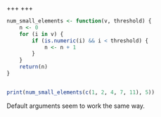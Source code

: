 +++
+++

```r
num_small_elements <- function(v, threshold) {
    n <- 0
    for (i in v) {
        if (is.numeric(i) && i < threshold) {
            n <- n + 1
        }
    }
    return(n)
}


print(num_small_elements(c(1, 2, 4, 7, 11), 5))
```

Default arguments seem to work the same way.
